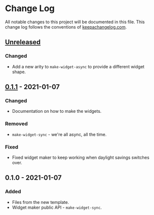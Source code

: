 # Change Log
All notable changes to this project will be documented in this file. This change log follows the conventions of [keepachangelog.com](http://keepachangelog.com/).

## [Unreleased]
### Changed
- Add a new arity to `make-widget-async` to provide a different widget shape.

## [0.1.1] - 2021-01-07
### Changed
- Documentation on how to make the widgets.

### Removed
- `make-widget-sync` - we're all async, all the time.

### Fixed
- Fixed widget maker to keep working when daylight savings switches over.

## 0.1.0 - 2021-01-07
### Added
- Files from the new template.
- Widget maker public API - `make-widget-sync`.

[Unreleased]: https://github.com/your-name/yuyin-baidu/compare/0.1.1...HEAD
[0.1.1]: https://github.com/your-name/yuyin-baidu/compare/0.1.0...0.1.1
